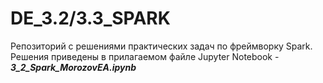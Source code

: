 # DE_3.2/3.3_SPARK  

Репозиторий с решениями практических задач по фреймворку Spark.
Решения приведены в прилагаемом файле Jupyter Notebook - ***3_2_Spark_MorozovEA.ipynb***  
